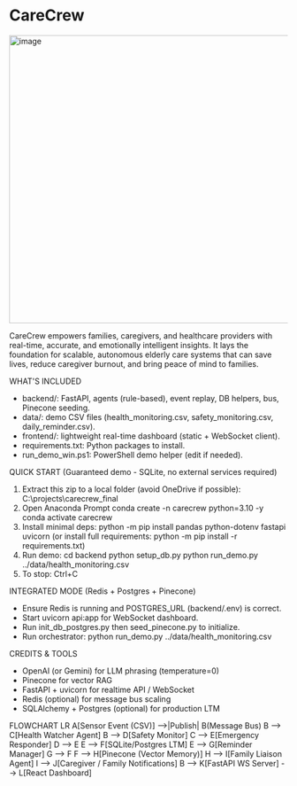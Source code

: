 CareCrew
================================================
<img width="735" height="520" alt="image" src="https://github.com/user-attachments/assets/c9211fdb-bea8-4240-87d5-1f9834291937" />


CareCrew empowers families, caregivers, and healthcare providers with real-time, accurate, and emotionally intelligent insights.
It lays the foundation for scalable, autonomous elderly care systems that can save lives, reduce caregiver burnout, and bring peace of mind to families.

WHAT'S INCLUDED
- backend/: FastAPI, agents (rule-based), event replay, DB helpers, bus, Pinecone seeding.
- data/: demo CSV files (health_monitoring.csv, safety_monitoring.csv, daily_reminder.csv).
- frontend/: lightweight real-time dashboard (static + WebSocket client).
- requirements.txt: Python packages to install.
- run_demo_win.ps1: PowerShell demo helper (edit if needed).

QUICK START (Guaranteed demo - SQLite, no external services required)
1. Extract this zip to a local folder (avoid OneDrive if possible):
   C:\projects\carecrew_final
2. Open Anaconda Prompt
   conda create -n carecrew python=3.10 -y
   conda activate carecrew
3. Install minimal deps:
   python -m pip install pandas python-dotenv fastapi uvicorn
   (or install full requirements: python -m pip install -r requirements.txt)
4. Run demo:
   cd backend
   python setup_db.py
   python run_demo.py ../data/health_monitoring.csv
5. To stop: Ctrl+C

INTEGRATED MODE (Redis + Postgres + Pinecone)
- Ensure Redis is running and POSTGRES_URL (backend/.env) is correct.
- Start uvicorn api:app for WebSocket dashboard.
- Run init_db_postgres.py then seed_pinecone.py to initialize.
- Run orchestrator: python run_demo.py ../data/health_monitoring.csv

CREDITS & TOOLS
- OpenAI (or Gemini) for LLM phrasing (temperature=0)
- Pinecone for vector RAG
- FastAPI + uvicorn for realtime API / WebSocket
- Redis (optional) for message bus scaling
- SQLAlchemy + Postgres (optional) for production LTM

FLOWCHART LR
    A[Sensor Event (CSV)] -->|Publish| B(Message Bus)
    B --> C[Health Watcher Agent]
    B --> D[Safety Monitor]
    C --> E[Emergency Responder]
    D --> E
    E --> F[SQLite/Postgres LTM]
    E --> G[Reminder Manager]
    G --> F
    F --> H[Pinecone (Vector Memory)]
    H --> I[Family Liaison Agent]
    I --> J[Caregiver / Family Notifications]
    B --> K[FastAPI WS Server] --> L[React Dashboard]


